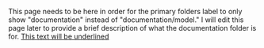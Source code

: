 This page needs to be here in order for the primary folders label to only show "documentation" instead of "documentation/model." I will edit this page later to provide a brief description of what the documentation folder is for. 
<u>This text will be underlined</u>
